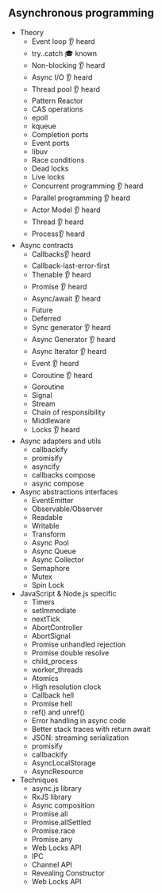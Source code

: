 ## Asynchronous programming

- Theory
  - Event loop 👂 heard
  - try..catch 🎓 known
  - Non-blocking 👂 heard
  - Async I/O 👂 heard
  - Thread pool 👂 heard
  - Pattern Reactor
  - CAS operations
  - epoll
  - kqueue
  - Completion ports
  - Event ports
  - libuv
  - Race conditions
  - Dead locks
  - Live locks
  - Concurrent programming 👂 heard
  - Parallel programming 👂 heard
  - Actor Model 👂 heard
  - Thread 👂 heard
  - Process👂 heard
- Async contracts
  - Callbacks👂 heard
  - Callback-last-error-first
  - Thenable 👂 heard
  - Promise 👂 heard
  - Async/await 👂 heard
  - Future
  - Deferred
  - Sync generator 👂 heard
  - Async Generator 👂 heard
  - Async Iterator 👂 heard
  - Event 👂 heard
  - Coroutine 👂 heard
  - Goroutine
  - Signal
  - Stream
  - Chain of responsibility
  - Middleware
  - Locks 👂 heard
- Async adapters and utils
  - callbackify 
  - promisify
  - asyncify
  - callbacks compose
  - async compose
- Async abstractions interfaces
  - EventEmitter
  - Observable/Observer
  - Readable
  - Writable
  - Transform
  - Async Pool
  - Async Queue
  - Async Collector
  - Semaphore
  - Mutex
  - Spin Lock
- JavaScript & Node.js specific
  - Timers
  - setImmediate
  - nextTick
  - AbortController
  - AbortSignal
  - Promise unhandled rejection
  - Promise double resolve
  - child_process
  - worker_threads
  - Atomics
  - High resolution clock
  - Callback hell
  - Promise hell
  - ref() and unref()
  - Error handling in async code
  - Better stack traces with return await
  - JSON: streaming serialization
  - promisify
  - callbackify
  - AsyncLocalStorage
  - AsyncResource
- Techniques
  - async.js library
  - RxJS library
  - Async composition
  - Promise.all
  - Promise.allSettled
  - Promise.race
  - Promise.any
  - Web Locks API
  - IPC
  - Channel API
  - Revealing Constructor
  - Web Locks API
